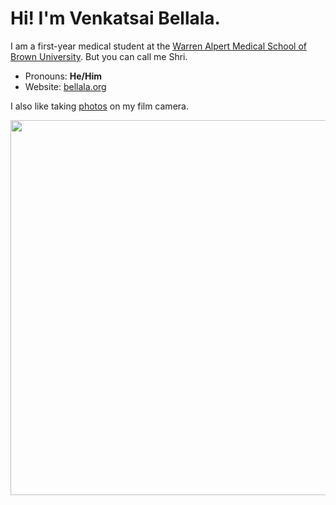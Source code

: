 # Hi! I'm Venkatsai Bellala.

I am a first-year medical student at the [Warren Alpert Medical School of Brown University](https://medical.brown.edu/). But you can call me Shri.

- Pronouns: **He/Him**
- Website: [bellala.org](https://bellala.org)

I also like taking [photos](https://bellala.org/photos) on my film camera.

<div align="center">
  <img src="000067900030.jpg" width='600'>
</div>
